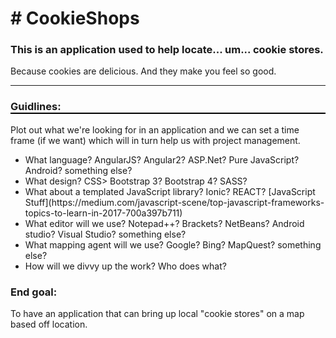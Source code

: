 <!DOCTYPE html>
<head>
</head>
<body>
<div>
<h1># CookieShops</h1>
<h3>This is an application used to help locate... um... cookie stores.</h3>

<p>Because cookies are delicious. And they make you feel so good.<p>
<hr>

<h3 style="border-bottom:2px solid #000;">Guidlines:</h3>
Plot out what we're looking for in an application and we can set a time frame (if we want) which will in turn help us with project management.
<ul>
<li>What language? AngularJS? Angular2? ASP.Net? Pure JavaScript? Android? something else?</li>
<li>What design? CSS> Bootstrap 3? Bootstrap 4? SASS?</li>
<li>What about a templated JavaScript library? Ionic? REACT? [JavaScript Stuff](https://medium.com/javascript-scene/top-javascript-frameworks-topics-to-learn-in-2017-700a397b711)</li>
<li>What editor will we use? Notepad++? Brackets? NetBeans? Android studio? Visual Studio? something else?</li>
<li>What mapping agent will we use? Google? Bing? MapQuest? something else?</li>
<li>How will we divvy up the work? Who does what?</li>
</ul>

<h3>End goal:</h3>
<p>To have an application that can bring up local "cookie stores" on a map based off location.</p>
</div>
</body>